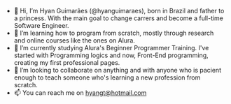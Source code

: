 - 👋 Hi, I’m Hyan Guimarães (@hyanguimaraes), born in Brazil and father to a princess. With the main goal to change carrers and become a full-time Software Engineer.
- 👀 I’m learning how to program from scratch, mostly through research and online courses like the ones on Alura.
- 🌱 I’m currently studying Alura's Beginner Programmer Training. I've started with Programming logics and now, Front-End programming, creating my first professional pages.
- 💞️ I’m looking to collaborate on anything and with anyone who is pacient enough to teach someone who's learning a new profession from scratch.
- 📫 You can reach me on hyangt@hotmail.com
